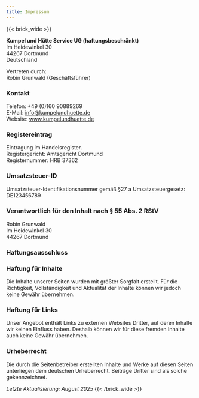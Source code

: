 ```yaml
---
title: Impressum
---
```



{{< brick_wide >}}

**Kumpel und Hütte Service UG (haftungsbeschränkt)**  
Im Heidewinkel 30         
44267 Dortmund  
Deutschland

Vertreten durch:  
Robin Grunwald (Geschäftsführer)

### Kontakt

Telefon: +49 (0)160 90889269  
E-Mail: info@kumpelundhuette.de  
Website: www.kumpelundhuette.de

### Registereintrag

Eintragung im Handelsregister.  
Registergericht: Amtsgericht Dortmund  
Registernummer: HRB 37362

### Umsatzsteuer-ID

Umsatzsteuer-Identifikationsnummer gemäß §27 a Umsatzsteuergesetz:  
DE123456789

### Verantwortlich für den Inhalt nach § 55 Abs. 2 RStV

Robin Grunwald    
Im Heidewinkel 30  
44267 Dortmund

### Haftungsausschluss

### Haftung für Inhalte  
Die Inhalte unserer Seiten wurden mit größter Sorgfalt erstellt. Für die Richtigkeit, Vollständigkeit und Aktualität der Inhalte können wir jedoch keine Gewähr übernehmen.

### Haftung für Links  
Unser Angebot enthält Links zu externen Websites Dritter, auf deren Inhalte wir keinen Einfluss haben. Deshalb können wir für diese fremden Inhalte auch keine Gewähr übernehmen.

### Urheberrecht  
Die durch die Seitenbetreiber erstellten Inhalte und Werke auf diesen Seiten unterliegen dem deutschen Urheberrecht. Beiträge Dritter sind als solche gekennzeichnet.


*Letzte Aktualisierung: August 2025*
{{< /brick_wide >}}